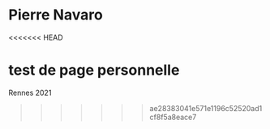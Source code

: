 # Pierre Navaro
<<<<<<< HEAD


test de page personnelle
=======
Rennes 2021
>>>>>>> ae28383041e571e1196c52520ad1cf8f5a8eace7
